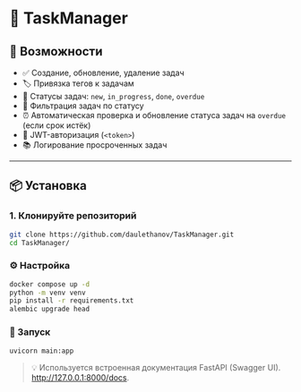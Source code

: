 # 📝 TaskManager

## 🚀 Возможности

- ✅ Создание, обновление, удаление задач
- 🏷 Привязка тегов к задачам
- 📆 Статусы задач: `new`, `in_progress`, `done`, `overdue`
- 🔎 Фильтрация задач по статусу
- ⏰ Автоматическая проверка и обновление статуса задач на `overdue` (если срок истёк)
- 🧩 JWT-авторизация (`<token>`)
- 📚 Логирование просроченных задач

---

## 📦 Установка

### 1. Клонируйте репозиторий

```bash
git clone https://github.com/daulethanov/TaskManager.git
cd TaskManager/
```


### ⚙️ Настройка

```bash
docker compose up -d 
python -m venv venv
pip install -r requirements.txt
alembic upgrade head
```


### 🚀 Запуск

```bash
uvicorn main:app
```

> 💡 Используется встроенная документация FastAPI (Swagger UI).
> http://127.0.0.1:8000/docs.